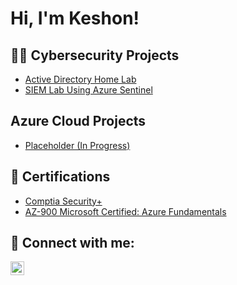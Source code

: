 <h1>Hi, I'm Keshon!</h1>

<h2>👨‍💻 Cybersecurity Projects</h2>

  - [Active Directory Home Lab](https://github.com/Kstewart10/ActiveDirectoryLab)
  - [SIEM Lab Using Azure Sentinel](https://github.com/Kstewart10/SiemLab/)

<h2>Azure Cloud Projects</h2>

  - [Placeholder (In Progress)](https://google.com)

<h2>📄 Certifications</h2>

- [Comptia Security+](https://www.credly.com/badges/7b0b1fdf-5021-44b8-8bb0-417f417c0bcf/linked_in_profile)
- [AZ-900 Microsoft Certified: Azure Fundamentals](https://learn.microsoft.com/en-us/users/keshonstewart-3775/credentials/7b1fb5e37ed5c387?ref=https%3A%2F%2Fwww.linkedin.com%2F)

<h2> 🤳 Connect with me:</h2>

[<img align="left" alt="JoshMadakor | LinkedIn" width="22px" src="https://cdn.jsdelivr.net/npm/simple-icons@v3/icons/linkedin.svg" />][linkedin]

[linkedin]: https://www.linkedin.com/in/keshon-stewart-75115b107/

<!--
**joshmadakor1/joshmadakor1** is a ✨ _special_ ✨ repository because its `README.md` (this file) appears on your GitHub profile.

Here are some ideas to get you started:

- 🔭 I’m currently working on ...
- 🌱 I’m currently learning ...
- 👯 I’m looking to collaborate on ...
- 🤔 I’m looking for help with ...
- 💬 Ask me about ...
- 📫 How to reach me: ...
- 😄 Pronouns: ...
- ⚡ Fun fact: ...
-->
